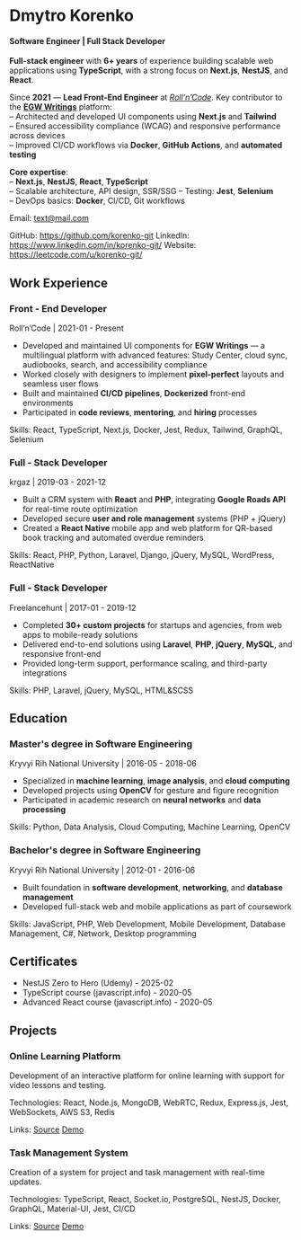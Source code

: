 # Dmytro Korenko

#### Software Engineer | Full Stack Developer

**Full-stack engineer** with **6+ years** of experience building scalable web applications using **TypeScript**, with a strong focus on **Next.js**, **NestJS**, and **React**.

Since **2021** — **Lead Front-End Engineer** at *[Roll’n’Code](https://rollncode.com/)*. Key contributor to the **[EGW Writings](https://egwwritings.org/)** platform:  
– Architected and developed UI components using **Next.js** and **Tailwind**  
– Ensured accessibility compliance (WCAG) and responsive performance across devices  
– Improved CI/CD workflows via **Docker**, **GitHub Actions**, and **automated testing**

**Core expertise**:  
– **Next.js**, **NestJS**, **React**, **TypeScript**  
– Scalable architecture, API design, SSR/SSG
– Testing: **Jest**, **Selenium**  
– DevOps basics: **Docker**, CI/CD, Git workflows

Email: text@mail.com

GitHub: https://github.com/korenko-git
LinkedIn: https://www.linkedin.com/in/korenko-git/
Website: https://leetcode.com/u/korenko-git/

## Work Experience

### Front - End Developer
Roll’n’Code | 2021-01 - Present

- Developed and maintained UI components for **EGW Writings** — a multilingual platform with advanced features: Study Center, cloud sync, audiobooks, search, and accessibility compliance  
- Worked closely with designers to implement **pixel-perfect** layouts and seamless user flows  
- Built and maintained **CI/CD pipelines**, **Dockerized** front-end environments  
- Participated in **code reviews**, **mentoring**, and **hiring** processes  

Skills: React, TypeScript, Next.js, Docker, Jest, Redux, Tailwind, GraphQL, Selenium

### Full - Stack Developer
krgaz | 2019-03 - 2021-12

- Built a CRM system with **React** and **PHP**, integrating **Google Roads API** for real-time route optimization  
- Developed secure **user and role management** systems (PHP + jQuery)  
- Created a **React Native** mobile app and web platform for QR-based book tracking and automated overdue reminders  

Skills: React, PHP, Python, Laravel, Django, jQuery, MySQL, WordPress, ReactNative

### Full - Stack Developer
Freelancehunt | 2017-01 - 2019-12

- Completed **30+ custom projects** for startups and agencies, from web apps to mobile-ready solutions  
- Delivered end-to-end solutions using **Laravel**, **PHP**, **jQuery**, **MySQL**, and responsive front-end  
- Provided long-term support, performance scaling, and third-party integrations  

Skills: PHP, Laravel, jQuery, MySQL, HTML&SCSS

## Education

### Master's degree in Software Engineering
Kryvyi Rih National University | 2016-05 - 2018-06

- Specialized in **machine learning**, **image analysis**, and **cloud computing**  
- Developed projects using **OpenCV** for gesture and figure recognition  
- Participated in academic research on **neural networks** and **data processing** 

Skills: Python, Data Analysis, Cloud Computing, Machine Learning, OpenCV

### Bachelor's degree in Software Engineering
Kryvyi Rih National University | 2012-01 - 2016-06

- Built foundation in **software development**, **networking**, and **database management**  
- Developed full-stack web and mobile applications as part of coursework  

Skills: JavaScript, PHP, Web Development, Mobile Development, Database Management, C#, Network, Desktop programming

## Certificates

- NestJS Zero to Hero (Udemy) - 2025-02
- TypeScript course (javascript.info) - 2020-05
- Advanced React course (javascript.info) - 2020-05

## Projects

### Online Learning Platform

Development of an interactive platform for online learning with support for video lessons and testing.

Technologies: React, Node.js, MongoDB, WebRTC, Redux, Express.js, Jest, WebSockets, AWS S3, Redis

Links: [Source](https://github.com/example/learning-platform) [Demo](https://learning-platform-demo.com)

### Task Management System

Creation of a system for project and task management with real-time updates.

Technologies: TypeScript, React, Socket.io, PostgreSQL, NestJS, Docker, GraphQL, Material-UI, Jest, CI/CD

Links: [Source](https://github.com/example/task-manager) [Demo](https://task-manager-demo.com)

